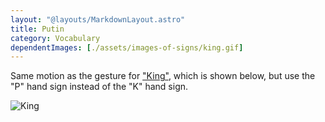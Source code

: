 ```yaml
---
layout: "@layouts/MarkdownLayout.astro"
title: Putin
category: Vocabulary
dependentImages: [./assets/images-of-signs/king.gif]
---
```


Same motion as the gesture for ["King"](./king),
which is shown below,
but use the "P" hand sign instead of the "K" hand sign.

![King](@signs/king.gif)

